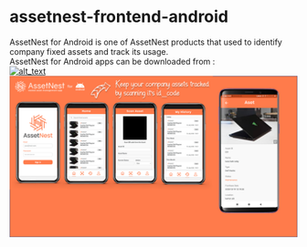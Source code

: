 # assetnest-frontend-android
AssetNest for Android is one of AssetNest products that used to identify company fixed assets and track its usage. <br>
AssetNest for Android apps can be downloaded from : <br>
[<img alt="alt_text" width="100px" src="https://play.google.com/about/howplayworks/static/assets/social/share_google_play_logo.png" />](https://play.google.com/store/apps/details?id=me.assetnest.assetnest_android)
![alt text](https://raw.githubusercontent.com/q8iqbal/assetnest-frontend-android/master/AssetNest.png)
